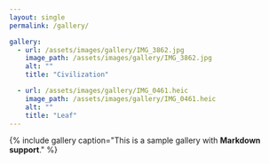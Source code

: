```yaml
---
layout: single
permalink: /gallery/

gallery:
  - url: /assets/images/gallery/IMG_3862.jpg
    image_path: /assets/images/gallery/IMG_3862.jpg
    alt: ""
    title: "Civilization"

  - url: /assets/images/gallery/IMG_0461.heic
    image_path: /assets/images/gallery/IMG_0461.heic
    alt: ""
    title: "Leaf"
---
```


{% include gallery caption="This is a sample gallery with **Markdown support**." %}

